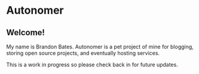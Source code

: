 # Autonomer

## Welcome!

My name is Brandon Bates. Autonomer is a pet project of mine for blogging, storing open source projects, and eventually hosting services.

This is a work in progress so please check back in for future updates.
